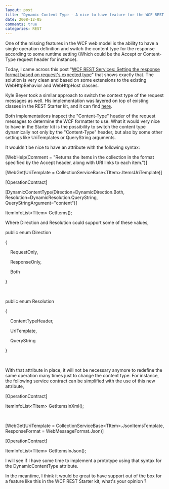 ```yaml
---
layout: post
title: "Dynamic Content Type - A nice to have feature for the WCF REST Starter Kit"
date: 2008-12-05
comments: true
categories: REST
---
```


One of the missing features in the WCF web model is the ability to have
a single operation definition and switch the content type for the
response according to some runtime setting (Which could be the Accept or
Content-Type request header for instance).

Today, I came across this post "[WCF REST Services: Setting the response
format based on request's expected
type](http://damianblog.com/2008/10/31/wcf-rest-dynamic-response/)" that
shows exactly that. The solution is very clean and based on some
extensions to the existing WebHttpBehavior and WebHttpHost classes.

Kyle Beyer took a similar approach to switch the context type of the
request messages as well. His implementation was layered on top of
existing classes in the REST Starter kit, and it can find
[here](http://daptivate.com/archive/2008/11/16/wcf-and-rest-an-approach-to-using-the-content-type-and-accept-http-headers-for-object-serialization.aspx).

Both implementations inspect the "Content-Type" header of the request
messages to determine the WCF formatter to use. What it would very nice
to have in the Starter kit is the possibility to switch the content type
dynamically not only by the "Content-Type" header, but also by some
other settings like UriTemplates or QueryString arguments.

It wouldn't be nice to have an attribute with the following syntax:

[WebHelp(Comment = "Returns the items in the collection in the format
specified by the Accept header, along with URI links to each item.")]

[WebGet(UriTemplate = CollectionServiceBase\<TItem\>.ItemsUriTemplate)]

[OperationContract]

[DynamicContentType(Direction=DynamicDirection.Both,
Resolution=DynamicResolution.QueryString,
QueryStringArgument="content")]

ItemInfoList\<TItem\> GetItems();

Where Direction and Resolution could support some of these values,

public enum Direction

{

    RequestOnly,

    ResponseOnly,

    Both

}

 

public enum Resolution

{

    ContentTypeHeader,

    UriTemplate,

    QueryString

}

 

With that attribute in place, it will not be necessary anymore to
redefine the same operation many times just to change the content type.
For instance, the following service contract can be simplified with the
use of this new attribute,

[OperationContract]

ItemInfoList\<TItem\> GetItemsInXml();

 

[WebGet(UriTemplate = CollectionServiceBase\<TItem\>.JsonItemsTemplate,
ResponseFormat = WebMessageFormat.Json)]

[OperationContract]

ItemInfoList\<TItem\> GetItemsInJson();

I will see if I have some time to implement a prototype using that
syntax for the DynamicContentType attribute.

In the meantime, I think it would be great to have support out of the
box for a feature like this in the WCF REST Starter kit, what's your
opinion ?


